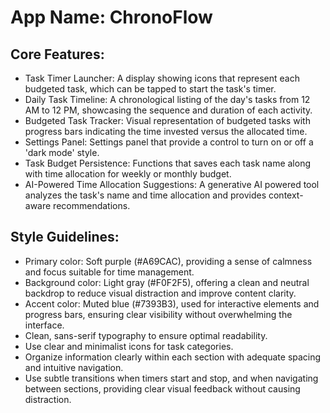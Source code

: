# **App Name**: ChronoFlow

## Core Features:

- Task Timer Launcher: A display showing icons that represent each budgeted task, which can be tapped to start the task's timer.
- Daily Task Timeline: A chronological listing of the day's tasks from 12 AM to 12 PM, showcasing the sequence and duration of each activity.
- Budgeted Task Tracker: Visual representation of budgeted tasks with progress bars indicating the time invested versus the allocated time.
- Settings Panel: Settings panel that provide a control to turn on or off a 'dark mode' style.
- Task Budget Persistence: Functions that saves each task name along with time allocation for weekly or monthly budget.
- AI-Powered Time Allocation Suggestions: A generative AI powered tool analyzes the task's name and time allocation and provides context-aware recommendations.

## Style Guidelines:

- Primary color: Soft purple (#A69CAC), providing a sense of calmness and focus suitable for time management.
- Background color: Light gray (#F0F2F5), offering a clean and neutral backdrop to reduce visual distraction and improve content clarity.
- Accent color: Muted blue (#7393B3), used for interactive elements and progress bars, ensuring clear visibility without overwhelming the interface.
- Clean, sans-serif typography to ensure optimal readability.
- Use clear and minimalist icons for task categories.
- Organize information clearly within each section with adequate spacing and intuitive navigation.
- Use subtle transitions when timers start and stop, and when navigating between sections, providing clear visual feedback without causing distraction.
